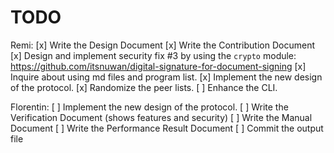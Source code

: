 # TODO

Remi:
[x] Write the Design Document
[x] Write the Contribution Document
[x] Design and implement security fix #3 by using the `crypto` module: https://github.com/itsnuwan/digital-signature-for-document-signing
[x] Inquire about using md files and program list.
[x] Implement the new design of the protocol.
[x] Randomize the peer lists.
[ ] Enhance the CLI.

Florentin:
[ ] Implement the new design of the protocol.
[ ] Write the Verification Document (shows features and security)
[ ] Write the Manual Document
[ ] Write the Performance Result Document
[ ] Commit the output file

